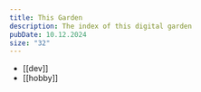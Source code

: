```yaml
---
title: This Garden
description: The index of this digital garden
pubDate: 10.12.2024
size: "32"
---
```

- [[dev]]
- [[hobby]]